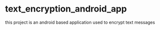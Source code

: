 # text_encryption_android_app
this project is an android based application used to encrypt text messages
